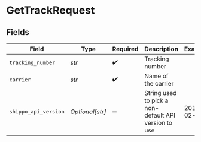 # GetTrackRequest


## Fields

| Field                                                | Type                                                 | Required                                             | Description                                          | Example                                              |
| ---------------------------------------------------- | ---------------------------------------------------- | ---------------------------------------------------- | ---------------------------------------------------- | ---------------------------------------------------- |
| `tracking_number`                                    | *str*                                                | :heavy_check_mark:                                   | Tracking number                                      |                                                      |
| `carrier`                                            | *str*                                                | :heavy_check_mark:                                   | Name of the carrier                                  |                                                      |
| `shippo_api_version`                                 | *Optional[str]*                                      | :heavy_minus_sign:                                   | String used to pick a non-default API version to use | 2018-02-08                                           |
